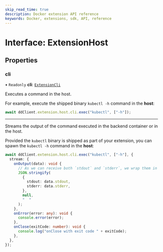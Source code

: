 ```yaml
---
skip_read_time: true
description: Docker extension API reference
keywords: Docker, extensions, sdk, API, reference
---
```


# Interface: ExtensionHost

## Properties

### cli

• `Readonly` **cli**: [`ExtensionCli`](ExtensionCli.md)

Executes a command in the host.

For example, execute the shipped binary `kubectl -h` command in the **host**:

```typescript
await ddClient.extension.host.cli.exec("kubectl", ["-h"]);
```

---

Streams the output of the command executed in the backend container or in the host.

Provided the `kubectl` binary is shipped as part of your extension, you can spawn the `kubectl -h` command in the **host**:

```typescript
await ddClient.extension.host.cli.exec("kubectl", ["-h"], {
  stream: {
    onOutput(data): void {
      // As we can receive both `stdout` and `stderr`, we wrap them in a JSON object
      JSON.stringify(
        {
          stdout: data.stdout,
          stderr: data.stderr,
        },
        null,
        "  "
      );
    },
    onError(error: any): void {
      console.error(error);
    },
    onClose(exitCode: number): void {
      console.log("onClose with exit code " + exitCode);
    },
  },
});
```
